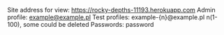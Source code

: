 Site address for view: https://rocky-depths-11193.herokuapp.com
Admin profile: example@example.pl
Test profiles: example-{n}@example.pl    n(1-100), some could be deleted
Passwords: password
